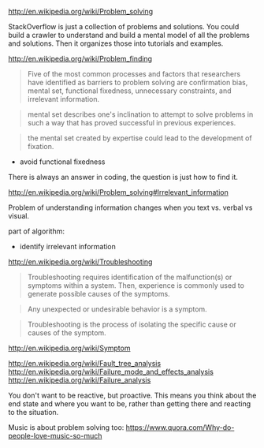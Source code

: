 
http://en.wikipedia.org/wiki/Problem_solving

StackOverflow is just a collection of problems and solutions. You could build a crawler to understand and build a mental model of all the problems and solutions. Then it organizes those into tutorials and examples.

http://en.wikipedia.org/wiki/Problem_finding

> Five of the most common processes and factors that researchers have identified as barriers to problem solving are confirmation bias, mental set, functional fixedness, unnecessary constraints, and irrelevant information.

> mental set describes one's inclination to attempt to solve problems in such a way that has proved successful in previous experiences.

> the mental set created by expertise could lead to the development of fixation.

- avoid functional fixedness

There is always an answer in coding, the question is just how to find it.

http://en.wikipedia.org/wiki/Problem_solving#Irrelevant_information

Problem of understanding information changes when you text vs. verbal vs visual.

part of algorithm:

- identify irrelevant information

http://en.wikipedia.org/wiki/Troubleshooting

> Troubleshooting requires identification of the malfunction(s) or symptoms within a system. Then, experience is commonly used to generate possible causes of the symptoms.

> Any unexpected or undesirable behavior is a symptom.

> Troubleshooting is the process of isolating the specific cause or causes of the symptom.

http://en.wikipedia.org/wiki/Symptom

http://en.wikipedia.org/wiki/Fault_tree_analysis
http://en.wikipedia.org/wiki/Failure_mode_and_effects_analysis
http://en.wikipedia.org/wiki/Failure_analysis

You don't want to be reactive, but proactive. This means you think about the end state and where you want to be, rather than getting there and reacting to the situation.

Music is about problem solving too: https://www.quora.com/Why-do-people-love-music-so-much
